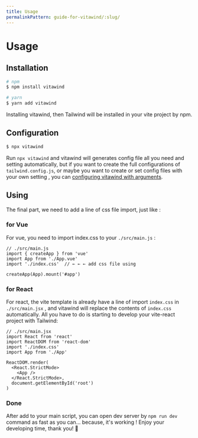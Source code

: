 ```yaml
---
title: Usage
permalinkPattern: guide-for-vitawind/:slug/
---
```


# Usage

## Installation

```bash
# npm
$ npm install vitawind

# yarn
$ yarn add vitawind
```

Installing vitawind, then Tailwind will be installed in your vite project by npm.

## Configuration

```bash
$ npx vitawind
```

Run `npx vitawind` and vitawind will generates config file all you need and setting automatically, but if you want to create the full configurations of `tailwind.config.js`, or maybe you want to create or set config files with your own setting , you can [configuring vitawind with arguments](/guide-for-vitawind/configurations/).

## Using

The final part, we need to add a line of css file import, just like :

### for Vue

For vue, you need to import index.css to your `./src/main.js` :

```js{4}
// ./src/main.js
import { createApp } from 'vue'
import App from './App.vue'
import './index.css'  // ← ← ← add css file using

createApp(App).mount('#app')
```

### for React

For react, the vite template is already have a line of import `index.css` in `./src/main.jsx` , and vitawind will replace the contents of `index.css` automatically. All you have to do is starting to develop your vite-react project with Tailwind:

```jsx{4}
// ./src/main.jsx
import React from 'react'
import ReactDOM from 'react-dom'
import './index.css'
import App from './App'

ReactDOM.render(
  <React.StrictMode>
    <App />
  </React.StrictMode>,
  document.getElementById('root')
)
```

### Done

After add to your main script, you can open dev server by `npm run dev` command as fast as you can... because, it's working ! Enjoy your developing time, thank you! 🤪
